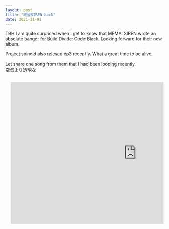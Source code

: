 ```yaml
---
layout: post
title: "眩暈SIREN back"
date: 2021-11-01
---
```


TBH  I am quite surprised when I get to know that MEMAI SIREN wrote an absolute banger for Build Divide: Code Black.
Looking forward for their new album.

Project spinoid also relesed ep3 recently. What a great time to be alive.

Let share one song from them that I had been looping recently.<br>
空気より透明な
<pre>
<div class="video-container">
  <iframe src="https://www.youtube.com/watch?v=T65BTDHuIMM?start=0" width="800" height="450" frameborder="0" allowfullscreen></iframe>
</div>
</pre>
<!-- <hr> space with underline <br> line break but jekyll stupid spacing is too large until resolved use pre tag to preserve the enter and use it for spacing;comment youtube iframe can start with in seconds 16:9 ratio got time learn about frameborder for youtube 
if you use multiple paramter 1st after url >? and after that use & eg https://www.youtube.com/embed/MMhZNseGtAY?start=0&autoplay=1&enablejsapi=1
example above enable auto play ,start at 0seonds and enable javascript api-->

